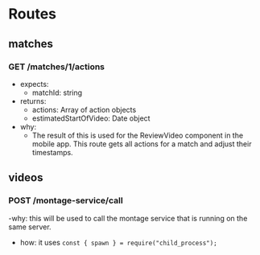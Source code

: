 # Routes

## matches

### GET /matches/1/actions

- expects:
  - matchId: string
- returns:
  - actions: Array of action objects
  - estimatedStartOfVideo: Date object
- why:
  - The result of this is used for the ReviewVideo component in the mobile app. This route gets all actions for a match and adjust their timestamps.

## videos

### POST /montage-service/call

-why: this will be used to call the montage service that is running on the same server.

- how: it uses `const { spawn } = require("child_process");`
